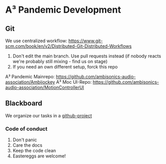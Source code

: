 # A³ Pandemic Development
## Git
We use centralized workflow:
https://www.git-scm.com/book/en/v2/Distributed-Git-Distributed-Workflows

1. Don't edit the main branch. Use pull requests instead (if nobody reacts we're probably still mixing - find us on stage)
2. If you need an own different setup, forck this repo

A³ Pandemic Mainrepo:
https://github.com/ambisonics-audio-association/Ambijockey
A³ Moc UI-Repo:
https://github.com/ambisonics-audio-association/MotionControllerUI

## Blackboard
We organize our tasks in a [github-project](https://github.com/orgs/ambisonics-audio-association/projects/1)

### Code of conduct
1. Don't panic
2. Care the docs
3. Keep the code clean
4. Eastereggs are welcome!
